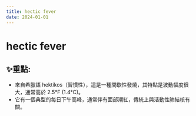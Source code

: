 ```yaml
---
title: hectic fever
date: 2024-01-01
---
```

# hectic fever

## ✨重點:
- 來自希臘語 hektikos（習慣性），這是一種間歇性發燒，其特點是波動幅度很大，通常高於 2.5°F (1.4°C)。
- 它有一個典型的每日下午高峰，通常伴有面部潮紅，傳統上與活動性肺結核有關。
